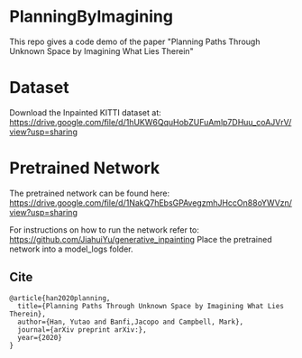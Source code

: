 # PlanningByImagining
This repo gives a code demo of the paper "Planning Paths Through Unknown Space by Imagining What Lies Therein"

# Dataset
Download the Inpainted KITTI dataset at: https://drive.google.com/file/d/1hUKW6QquHobZUFuAmlp7DHuu_coAJVrV/view?usp=sharing

# Pretrained Network
The pretrained network can be found here: https://drive.google.com/file/d/1NakQ7hEbsGPAvegzmhJHccOn88oYWVzn/view?usp=sharing

For instructions on how to run the network refer to: https://github.com/JiahuiYu/generative_inpainting
Place the pretrained network into a model_logs folder.

## Cite
```
@article{han2020planning,
  title={Planning Paths Through Unknown Space by Imagining What Lies Therein},
  author={Han, Yutao and Banfi,Jacopo and Campbell, Mark},
  journal={arXiv preprint arXiv:},
  year={2020}
}
